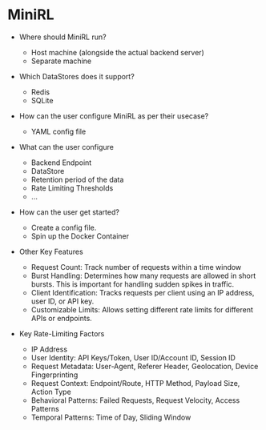 # MiniRL

- Where should MiniRL run?
	- Host machine (alongside the actual backend server)
	- Separate machine

- Which DataStores does it support?
	- Redis
	- SQLite

- How can the user configure MiniRL as per their usecase?
	- YAML config file

- What can the user configure
	- Backend Endpoint
	- DataStore
	- Retention period of the data
	- Rate Limiting Thresholds
	- ...

- How can the user get started?
	- Create a config file.
	- Spin up the Docker Container

- Other Key Features
	- Request Count: Track number of requests within a time window
	- Burst Handling: Determines how many requests are allowed in short bursts. This is important for handling sudden spikes in traffic.
	- Client Identification: Tracks requests per client using an IP address, user ID, or API key.
	- Customizable Limits: Allows setting different rate limits for different APIs or endpoints.

- Key Rate-Limiting Factors
	- IP Address
	- User Identity: API Keys/Token, User ID/Account ID, Session ID
	- Request Metadata: User-Agent, Referer Header, Geolocation, Device Fingerprinting
	- Request Context: Endpoint/Route, HTTP Method, Payload Size, Action Type
	- Behavioral Patterns: Failed Requests, Request Velocity, Access Patterns
	- Temporal Patterns: Time of Day, Sliding Window